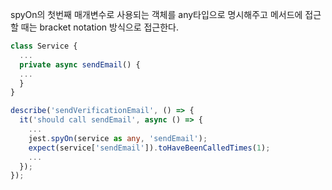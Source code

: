 spyOn의 첫번째 매개변수로 사용되는 객체를 any타입으로 명시해주고 메서드에 접근할 때는 bracket notation 방식으로 접근한다.

```ts
class Service {
  ...
  private async sendEmail() {
  ...
  }
}

describe('sendVerificationEmail', () => {
  it('should call sendEmail', async () => {
	...
    jest.spyOn(service as any, 'sendEmail');
    expect(service['sendEmail']).toHaveBeenCalledTimes(1);
    ...
  });
});
```